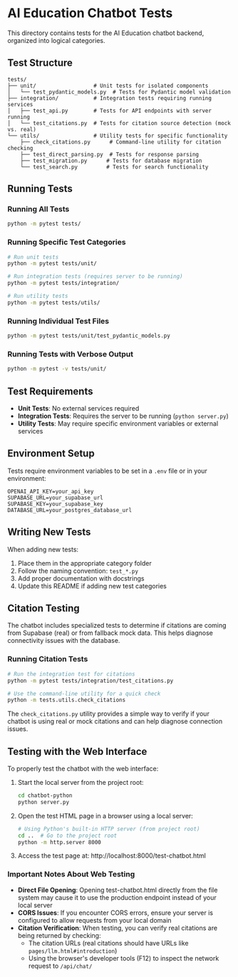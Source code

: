 # AI Education Chatbot Tests

This directory contains tests for the AI Education chatbot backend, organized into logical categories.

## Test Structure

```
tests/
├── unit/                  # Unit tests for isolated components
│   └── test_pydantic_models.py  # Tests for Pydantic model validation
├── integration/           # Integration tests requiring running services
│   ├── test_api.py        # Tests for API endpoints with server running
│   └── test_citations.py  # Tests for citation source detection (mock vs. real)
└── utils/                 # Utility tests for specific functionality
    ├── check_citations.py      # Command-line utility for citation checking
    ├── test_direct_parsing.py  # Tests for response parsing
    ├── test_migration.py      # Tests for database migration
    └── test_search.py         # Tests for search functionality
```

## Running Tests

### Running All Tests
```bash
python -m pytest tests/
```

### Running Specific Test Categories
```bash
# Run unit tests
python -m pytest tests/unit/

# Run integration tests (requires server to be running)
python -m pytest tests/integration/

# Run utility tests
python -m pytest tests/utils/
```

### Running Individual Test Files
```bash
python -m pytest tests/unit/test_pydantic_models.py
```

### Running Tests with Verbose Output
```bash
python -m pytest -v tests/unit/
```

## Test Requirements

- **Unit Tests**: No external services required
- **Integration Tests**: Requires the server to be running (`python server.py`)
- **Utility Tests**: May require specific environment variables or external services

## Environment Setup

Tests require environment variables to be set in a `.env` file or in your environment:

```
OPENAI_API_KEY=your_api_key
SUPABASE_URL=your_supabase_url
SUPABASE_KEY=your_supabase_key
DATABASE_URL=your_postgres_database_url
```

## Writing New Tests

When adding new tests:

1. Place them in the appropriate category folder
2. Follow the naming convention: `test_*.py`
3. Add proper documentation with docstrings
4. Update this README if adding new test categories 

## Citation Testing

The chatbot includes specialized tests to determine if citations are coming from Supabase (real) or from fallback mock data. This helps diagnose connectivity issues with the database.

### Running Citation Tests

```bash
# Run the integration test for citations
python -m pytest tests/integration/test_citations.py

# Use the command-line utility for a quick check
python -m tests.utils.check_citations
```

The `check_citations.py` utility provides a simple way to verify if your chatbot is using real or mock citations and can help diagnose connection issues.

## Testing with the Web Interface

To properly test the chatbot with the web interface:

1. Start the local server from the project root:
   ```bash
   cd chatbot-python
   python server.py
   ```

2. Open the test HTML page in a browser using a local server:
   ```bash
   # Using Python's built-in HTTP server (from project root)
   cd ..  # Go to the project root
   python -m http.server 8000
   ```

3. Access the test page at: http://localhost:8000/test-chatbot.html

### Important Notes About Web Testing

- **Direct File Opening**: Opening test-chatbot.html directly from the file system may cause it to use the production endpoint instead of your local server
- **CORS Issues**: If you encounter CORS errors, ensure your server is configured to allow requests from your local domain
- **Citation Verification**: When testing, you can verify real citations are being returned by checking:
  - The citation URLs (real citations should have URLs like `pages/llm.html#introduction`)
  - Using the browser's developer tools (F12) to inspect the network request to `/api/chat/` 